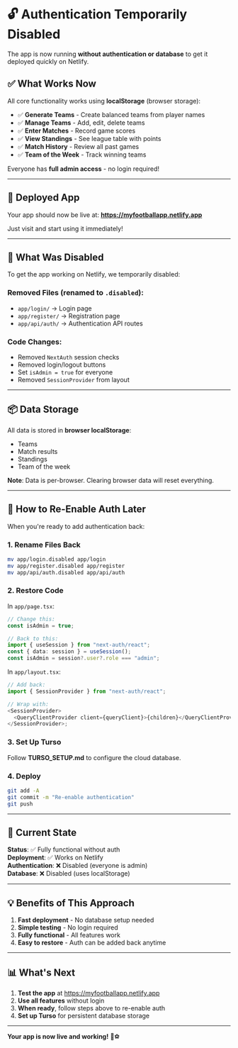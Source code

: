 # 🔓 Authentication Temporarily Disabled

The app is now running **without authentication or database** to get it deployed quickly on Netlify.

## ✅ What Works Now

All core functionality works using **localStorage** (browser storage):

- ✅ **Generate Teams** - Create balanced teams from player names
- ✅ **Manage Teams** - Add, edit, delete teams
- ✅ **Enter Matches** - Record game scores
- ✅ **View Standings** - See league table with points
- ✅ **Match History** - Review all past games
- ✅ **Team of the Week** - Track winning teams

Everyone has **full admin access** - no login required!

---

## 🚀 Deployed App

Your app should now be live at:
**https://myfootballapp.netlify.app**

Just visit and start using it immediately!

---

## 🔧 What Was Disabled

To get the app working on Netlify, we temporarily disabled:

### Removed Files (renamed to `.disabled`):

- `app/login/` → Login page
- `app/register/` → Registration page
- `app/api/auth/` → Authentication API routes

### Code Changes:

- Removed `NextAuth` session checks
- Removed login/logout buttons
- Set `isAdmin = true` for everyone
- Removed `SessionProvider` from layout

---

## 📦 Data Storage

All data is stored in **browser localStorage**:

- Teams
- Match results
- Standings
- Team of the week

**Note**: Data is per-browser. Clearing browser data will reset everything.

---

## 🔄 How to Re-Enable Auth Later

When you're ready to add authentication back:

### 1. Rename Files Back

```bash
mv app/login.disabled app/login
mv app/register.disabled app/register
mv app/api/auth.disabled app/api/auth
```

### 2. Restore Code

In `app/page.tsx`:

```typescript
// Change this:
const isAdmin = true;

// Back to this:
import { useSession } from "next-auth/react";
const { data: session } = useSession();
const isAdmin = session?.user?.role === "admin";
```

In `app/layout.tsx`:

```typescript
// Add back:
import { SessionProvider } from "next-auth/react";

// Wrap with:
<SessionProvider>
  <QueryClientProvider client={queryClient}>{children}</QueryClientProvider>
</SessionProvider>;
```

### 3. Set Up Turso

Follow **TURSO_SETUP.md** to configure the cloud database.

### 4. Deploy

```bash
git add -A
git commit -m "Re-enable authentication"
git push
```

---

## 🎯 Current State

**Status**: ✅ Fully functional without auth  
**Deployment**: ✅ Works on Netlify  
**Authentication**: ❌ Disabled (everyone is admin)  
**Database**: ❌ Disabled (uses localStorage)

---

## 💡 Benefits of This Approach

1. **Fast deployment** - No database setup needed
2. **Simple testing** - No login required
3. **Fully functional** - All features work
4. **Easy to restore** - Auth can be added back anytime

---

## 📊 What's Next

1. **Test the app** at https://myfootballapp.netlify.app
2. **Use all features** without login
3. **When ready**, follow steps above to re-enable auth
4. **Set up Turso** for persistent database storage

---

**Your app is now live and working!** 🎉⚽
